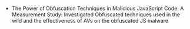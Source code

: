 - The Power of Obfuscation Techniques in Malicious JavaScript Code: A Measurement Study: Investigated Obfuscated techniques used in the wild and the effectiveness of AVs on the obfuscated JS malware 
